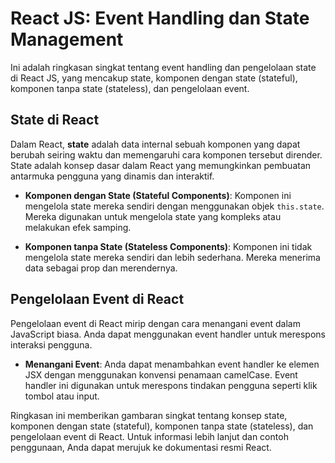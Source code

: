 # React JS: Event Handling dan State Management

Ini adalah ringkasan singkat tentang event handling dan pengelolaan state di React JS, yang mencakup state, komponen dengan state (stateful), komponen tanpa state (stateless), dan pengelolaan event.

## State di React

Dalam React, **state** adalah data internal sebuah komponen yang dapat berubah seiring waktu dan memengaruhi cara komponen tersebut dirender. State adalah konsep dasar dalam React yang memungkinkan pembuatan antarmuka pengguna yang dinamis dan interaktif.

- **Komponen dengan State (Stateful Components)**: Komponen ini mengelola state mereka sendiri dengan menggunakan objek `this.state`. Mereka digunakan untuk mengelola state yang kompleks atau melakukan efek samping.

- **Komponen tanpa State (Stateless Components)**: Komponen ini tidak mengelola state mereka sendiri dan lebih sederhana. Mereka menerima data sebagai prop dan merendernya.

## Pengelolaan Event di React

Pengelolaan event di React mirip dengan cara menangani event dalam JavaScript biasa. Anda dapat menggunakan event handler untuk merespons interaksi pengguna.

- **Menangani Event**: Anda dapat menambahkan event handler ke elemen JSX dengan menggunakan konvensi penamaan camelCase. Event handler ini digunakan untuk merespons tindakan pengguna seperti klik tombol atau input.

Ringkasan ini memberikan gambaran singkat tentang konsep state, komponen dengan state (stateful), komponen tanpa state (stateless), dan pengelolaan event di React. Untuk informasi lebih lanjut dan contoh penggunaan, Anda dapat merujuk ke dokumentasi resmi React.
